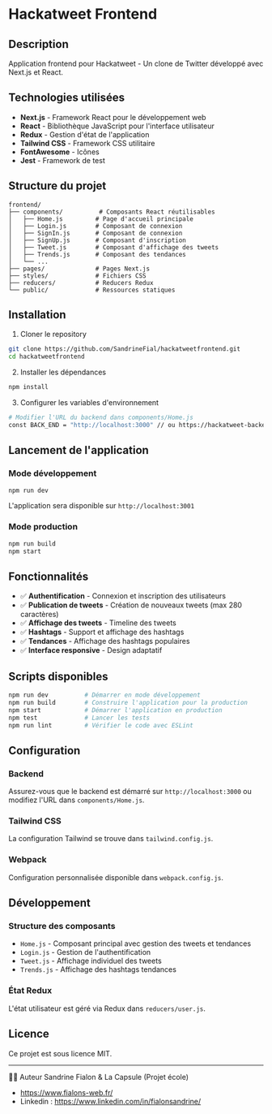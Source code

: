 # Hackatweet Frontend

## Description

Application frontend pour Hackatweet - Un clone de Twitter développé avec Next.js et React.

## Technologies utilisées

- **Next.js** - Framework React pour le développement web
- **React** - Bibliothèque JavaScript pour l'interface utilisateur
- **Redux** - Gestion d'état de l'application
- **Tailwind CSS** - Framework CSS utilitaire
- **FontAwesome** - Icônes
- **Jest** - Framework de test

## Structure du projet

```
frontend/
├── components/          # Composants React réutilisables
│   ├── Home.js         # Page d'accueil principale
│   ├── Login.js        # Composant de connexion
│   ├── SignIn.js       # Composant de connexion
│   ├── SignUp.js       # Composant d'inscription
│   ├── Tweet.js        # Composant d'affichage des tweets
│   ├── Trends.js       # Composant des tendances
│   └── ...
├── pages/              # Pages Next.js
├── styles/             # Fichiers CSS
├── reducers/           # Reducers Redux
└── public/             # Ressources statiques
```

## Installation

1. Cloner le repository

```bash
git clone https://github.com/SandrineFial/hackatweetfrontend.git
cd hackatweetfrontend
```

2. Installer les dépendances

```bash
npm install
```

3. Configurer les variables d'environnement

```bash
# Modifier l'URL du backend dans components/Home.js
const BACK_END = "http://localhost:3000" // ou https://hackatweet-backend-ac9g.vercel.app
```

## Lancement de l'application

### Mode développement

```bash
npm run dev
```

L'application sera disponible sur `http://localhost:3001`

### Mode production

```bash
npm run build
npm start
```

## Fonctionnalités

- ✅ **Authentification** - Connexion et inscription des utilisateurs
- ✅ **Publication de tweets** - Création de nouveaux tweets (max 280 caractères)
- ✅ **Affichage des tweets** - Timeline des tweets
- ✅ **Hashtags** - Support et affichage des hashtags
- ✅ **Tendances** - Affichage des hashtags populaires
- ✅ **Interface responsive** - Design adaptatif

## Scripts disponibles

```bash
npm run dev          # Démarrer en mode développement
npm run build        # Construire l'application pour la production
npm start            # Démarrer l'application en production
npm test             # Lancer les tests
npm run lint         # Vérifier le code avec ESLint
```

## Configuration

### Backend

Assurez-vous que le backend est démarré sur `http://localhost:3000` ou modifiez l'URL dans `components/Home.js`.

### Tailwind CSS

La configuration Tailwind se trouve dans `tailwind.config.js`.

### Webpack

Configuration personnalisée disponible dans `webpack.config.js`.

## Développement

### Structure des composants

- `Home.js` - Composant principal avec gestion des tweets et tendances
- `Login.js` - Gestion de l'authentification
- `Tweet.js` - Affichage individuel des tweets
- `Trends.js` - Affichage des hashtags tendances

### État Redux

L'état utilisateur est géré via Redux dans `reducers/user.js`.

## Licence

Ce projet est sous licence MIT.

---

👨‍💻 Auteur
Sandrine Fialon & La Capsule (Projet école)

- https://www.fialons-web.fr/
- Linkedin : https://www.linkedin.com/in/fialonsandrine/
